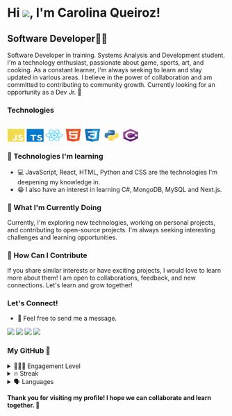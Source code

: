 # Hi <img src="https://media.giphy.com/media/hvRJCLFzcasrR4ia7z/giphy.gif" width="25px">, I'm Carolina Queiroz!

## Software Developer👩‍💻
Software Developer in training. Systems Analysis and Development student. I'm a technology enthusiast, passionate about game, sports, art, and cooking. As a constant learner, I'm always seeking to learn and stay updated in various areas. I believe in the power of collaboration and am committed to contributing to community growth. Currently looking for an opportunity as a Dev Jr. 🤖

### Technologies
<div style="display: inline_block"><br>
  <img align="center" alt="Carol-Js" height="30" width="40" src="https://raw.githubusercontent.com/devicons/devicon/master/icons/javascript/javascript-plain.svg">
  <img align="center" alt="Carol-Js" height="30" width="40" src="https://raw.githubusercontent.com/devicons/devicon/master/icons/typescript/typescript-plain.svg">
  <img align="center" alt="Carol-React" height="30" width="40" src="https://raw.githubusercontent.com/devicons/devicon/master/icons/react/react-original.svg">
  <img align="center" alt="Carol-HTML" height="30" width="40" src="https://raw.githubusercontent.com/devicons/devicon/master/icons/html5/html5-original.svg">
  <img align="center" alt="Carol-CSS" height="30" width="40" src="https://raw.githubusercontent.com/devicons/devicon/master/icons/css3/css3-original.svg">
  <img align="center" alt="Carol-PYTHON" height="30" width="40" src="https://raw.githubusercontent.com/devicons/devicon/master/icons/python/python-original.svg">
  <img align="center" alt="Carol-Csharp" height="30" width="40" src="https://raw.githubusercontent.com/devicons/devicon/master/icons/csharp/csharp-original.svg">
</div>
</div>
</div>

### 🌱 Technologies I'm learning
- 💻 JavaScript, React, HTML, Python and CSS are the technologies I'm deepening my knowledge in.
- 😁​ I also have an interest in learning C#, MongoDB, MySQL and Next.js.

### 🫣 What I'm Currently Doing
Currently, I'm exploring new technologies, working on personal projects, and contributing to open-source projects. I'm always seeking interesting challenges and learning opportunities.

### 🚀​ How Can I Contribute
If you share similar interests or have exciting projects, I would love to learn more about them! I am open to collaborations, feedback, and new connections. Let's learn and grow together!

### Let's Connect!
- 💬 Feel free to send me a message.
<div> 
  <a href="https://instagram.com/linaqueirozdev" target="_blank"><img src="https://img.shields.io/badge/-Instagram-%23E4405F?style=for-the-badge&logo=instagram&logoColor=white" target="_blank"></a>
  <a href="https://discord.gg/caqueirozx" target="_blank"><img src="https://img.shields.io/badge/Discord-7289DA?style=for-the-badge&logo=discord&logoColor=white" target="_blank"></a> 
  <a href = "mailto:caqueirozdev@gmail.com"><img src="https://img.shields.io/badge/-Gmail-%23333?style=for-the-badge&logo=gmail&logoColor=white" target="_blank"></a>
  <a href="https://www.linkedin.com/in/carolina-queiroz-249144189/" target="_blank"><img src="https://img.shields.io/badge/-LinkedIn-%230077B5?style=for-the-badge&logo=linkedin&logoColor=white" target="_blank"></a> 
  
</div>

### My GitHub 🎯
<details>
  <summary> 👩🏽‍🎓 Engagement Level </summary>
  <p>
    <img src="https://github-readme-stats.vercel.app/api?username=caqueirozdev&show_icons=true&theme=radical" alt="GitHub Stats">
  </p>
</details>
<details>
  <summary> 🔥 Streak </summary>
  <p>
    <img src="https://streak-stats.demolab.com?user=caqueirozdev&theme=radical&hide_border=true&locale=en" alt="GitHub Streak">
  </p>
</details>
<details>
  <summary> 🗣️ Languages </summary>
  <p>
    <img src="https://github-readme-stats.vercel.app/api/top-langs/?username=caqueirozdev&size_weight=0.5&count_weight=0.5&theme=radical" alt="Top Langs">
  </p>
</details>

**Thank you for visiting my profile! I hope we can collaborate and learn together. 🚀**
